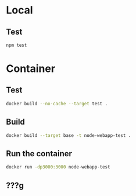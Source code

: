 # Local
## Test
```bash
npm test
```

# Container
## Test
```bash
docker build --no-cache --target test .
```
## Build
```bash
docker build --target base -t node-webapp-test .
```

## Run the container
```bash
docker run -dp3000:3000 node-webapp-test
```

## ???g